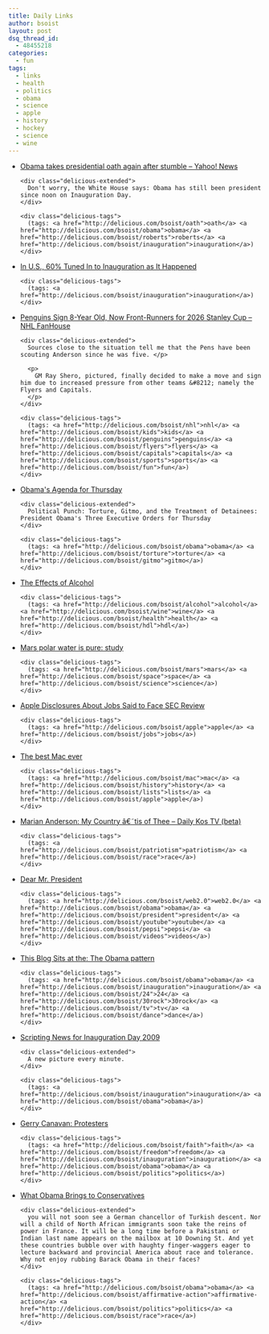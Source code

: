 ```yaml
---
title: Daily Links
author: bsoist
layout: post
dsq_thread_id:
  - 48455218
categories:
  - fun
tags:
  - links
  - health
  - politics
  - obama
  - science
  - apple
  - history
  - hockey
  - science
  - wine
---
```

<ul class="delicious">
  <li>
    <div class="delicious-link">
      <a href="http://news.yahoo.com/s/ap/20090122/ap_on_go_pr_wh/obama_oath_do_over_7">Obama takes presidential oath again after stumble &#8211; Yahoo! News</a>
    </div>
    
    <div class="delicious-extended">
      Don't worry, the White House says: Obama has still been president since noon on Inauguration Day.
    </div>
    
    <div class="delicious-tags">
      (tags: <a href="http://delicious.com/bsoist/oath">oath</a> <a href="http://delicious.com/bsoist/obama">obama</a> <a href="http://delicious.com/bsoist/roberts">roberts</a> <a href="http://delicious.com/bsoist/inauguration">inauguration</a>)
    </div>
  </li>
  
  <li>
    <div class="delicious-link">
      <a href="http://www.gallup.com/poll/113920/Tuned-Inauguration-Happened.aspx">In U.S., 60% Tuned In to Inauguration as It Happened</a>
    </div>
    
    <div class="delicious-tags">
      (tags: <a href="http://delicious.com/bsoist/inauguration">inauguration</a>)
    </div>
  </li>
  
  <li>
    <div class="delicious-link">
      <a href="http://nhl.fanhouse.com/2009/01/21/penguins-sign-8-year-old-now-front-runners-for-2026-stanley-cup/">Penguins Sign 8-Year Old, Now Front-Runners for 2026 Stanley Cup &#8211; NHL FanHouse</a>
    </div>
    
    <div class="delicious-extended">
      Sources close to the situation tell me that the Pens have been scouting Anderson since he was five. </p> 
      
      <p>
        GM Ray Shero, pictured, finally decided to make a move and sign him due to increased pressure from other teams &#8212; namely the Flyers and Capitals.
      </p>
    </div>
    
    <div class="delicious-tags">
      (tags: <a href="http://delicious.com/bsoist/nhl">nhl</a> <a href="http://delicious.com/bsoist/kids">kids</a> <a href="http://delicious.com/bsoist/penguins">penguins</a> <a href="http://delicious.com/bsoist/flyers">flyers</a> <a href="http://delicious.com/bsoist/capitals">capitals</a> <a href="http://delicious.com/bsoist/sports">sports</a> <a href="http://delicious.com/bsoist/fun">fun</a>)
    </div>
  </li>
  
  <li>
    <div class="delicious-link">
      <a href="http://blogs.abcnews.com/politicalpunch/2009/01/torture-gitmo-a.html">Obama's Agenda for Thursday</a>
    </div>
    
    <div class="delicious-extended">
      Political Punch: Torture, Gitmo, and the Treatment of Detainees: President Obama's Three Executive Orders for Thursday
    </div>
    
    <div class="delicious-tags">
      (tags: <a href="http://delicious.com/bsoist/obama">obama</a> <a href="http://delicious.com/bsoist/torture">torture</a> <a href="http://delicious.com/bsoist/gitmo">gitmo</a>)
    </div>
  </li>
  
  <li>
    <div class="delicious-link">
      <a href="http://www.cbc.ca/national/blog/video/healtheducation/the_effects_of_alcohol.html">The Effects of Alcohol</a>
    </div>
    
    <div class="delicious-tags">
      (tags: <a href="http://delicious.com/bsoist/alcohol">alcohol</a> <a href="http://delicious.com/bsoist/wine">wine</a> <a href="http://delicious.com/bsoist/health">health</a> <a href="http://delicious.com/bsoist/hdl">hdl</a>)
    </div>
  </li>
  
  <li>
    <div class="delicious-link">
      <a href="http://www.physorg.com/news151676005.html">Mars polar water is pure: study</a>
    </div>
    
    <div class="delicious-tags">
      (tags: <a href="http://delicious.com/bsoist/mars">mars</a> <a href="http://delicious.com/bsoist/space">space</a> <a href="http://delicious.com/bsoist/science">science</a>)
    </div>
  </li>
  
  <li>
    <div class="delicious-link">
      <a href="http://www.bloomberg.com/apps/news?pid=newsarchive&sid=aDL78iMCdOzk">Apple Disclosures About Jobs Said to Face SEC Review</a>
    </div>
    
    <div class="delicious-tags">
      (tags: <a href="http://delicious.com/bsoist/apple">apple</a> <a href="http://delicious.com/bsoist/jobs">jobs</a>)
    </div>
  </li>
  
  <li>
    <div class="delicious-link">
      <a href="http://www.macworld.com/article/138328/2009/01/macat25_bestmac.html?lsrc=rss_weblogs_editors">The best Mac ever</a>
    </div>
    
    <div class="delicious-tags">
      (tags: <a href="http://delicious.com/bsoist/mac">mac</a> <a href="http://delicious.com/bsoist/history">history</a> <a href="http://delicious.com/bsoist/lists">lists</a> <a href="http://delicious.com/bsoist/apple">apple</a>)
    </div>
  </li>
  
  <li>
    <div class="delicious-link">
      <a href="http://www.dailykostv.com/v/000167.html">Marian Anderson: My Country â€˜tis of Thee &#8211; Daily Kos TV (beta)</a>
    </div>
    
    <div class="delicious-tags">
      (tags: <a href="http://delicious.com/bsoist/patriotism">patriotism</a> <a href="http://delicious.com/bsoist/race">race</a>)
    </div>
  </li>
  
  <li>
    <div class="delicious-link">
      <a href="http://www.refresheverything.com/">Dear Mr. President</a>
    </div>
    
    <div class="delicious-tags">
      (tags: <a href="http://delicious.com/bsoist/web2.0">web2.0</a> <a href="http://delicious.com/bsoist/obama">obama</a> <a href="http://delicious.com/bsoist/president">president</a> <a href="http://delicious.com/bsoist/youtube">youtube</a> <a href="http://delicious.com/bsoist/pepsi">pepsi</a> <a href="http://delicious.com/bsoist/videos">videos</a>)
    </div>
  </li>
  
  <li>
    <div class="delicious-link">
      <a href="http://www.cultureby.com/trilogy/2009/01/the-obama-pattern.html">This Blog Sits at the: The Obama pattern</a>
    </div>
    
    <div class="delicious-tags">
      (tags: <a href="http://delicious.com/bsoist/obama">obama</a> <a href="http://delicious.com/bsoist/inauguration">inauguration</a> <a href="http://delicious.com/bsoist/24">24</a> <a href="http://delicious.com/bsoist/30rock">30rock</a> <a href="http://delicious.com/bsoist/tv">tv</a> <a href="http://delicious.com/bsoist/dance">dance</a>)
    </div>
  </li>
  
  <li>
    <div class="delicious-link">
      <a href="http://scripting.com/defaultinaug2009.html">Scripting News for Inauguration Day 2009</a>
    </div>
    
    <div class="delicious-extended">
      A new picture every minute.
    </div>
    
    <div class="delicious-tags">
      (tags: <a href="http://delicious.com/bsoist/inauguration">inauguration</a> <a href="http://delicious.com/bsoist/obama">obama</a>)
    </div>
  </li>
  
  <li>
    <div class="delicious-link">
      <a href="http://gerrycanavan.blogspot.com/2009/01/protesters.html">Gerry Canavan: Protesters</a>
    </div>
    
    <div class="delicious-tags">
      (tags: <a href="http://delicious.com/bsoist/faith">faith</a> <a href="http://delicious.com/bsoist/freedom">freedom</a> <a href="http://delicious.com/bsoist/inauguration">inauguration</a> <a href="http://delicious.com/bsoist/obama">obama</a> <a href="http://delicious.com/bsoist/politics">politics</a>)
    </div>
  </li>
  
  <li>
    <div class="delicious-link">
      <a href="http://article.nationalreview.com/?q=NTcwMTI1M2RmZDM5NDQyZmRkNmI2ZTAzZDdhZmY4ZGY=">What Obama Brings to Conservatives</a>
    </div>
    
    <div class="delicious-extended">
      you will not soon see a German chancellor of Turkish descent. Nor will a child of North African immigrants soon take the reins of power in France. It will be a long time before a Pakistani or Indian last name appears on the mailbox at 10 Downing St. And yet these countries bubble over with haughty finger-waggers eager to lecture backward and provincial America about race and tolerance. Why not enjoy rubbing Barack Obama in their faces?
    </div>
    
    <div class="delicious-tags">
      (tags: <a href="http://delicious.com/bsoist/obama">obama</a> <a href="http://delicious.com/bsoist/affirmative-action">affirmative-action</a> <a href="http://delicious.com/bsoist/politics">politics</a> <a href="http://delicious.com/bsoist/race">race</a>)
    </div>
  </li>
</ul>
